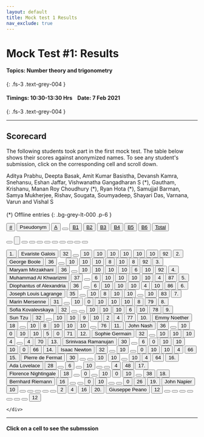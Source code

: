 ```yaml
---
layout: default
title: Mock test 1 Results
nav_exclude: true
---
```



#  Mock Test #1: Results

#### Topics: Number theory and trigonometry
{: .fs-3 .text-grey-004 }

#### Timings: 10:30-13:30 Hrs &nbsp;&nbsp;  Date: 7 Feb 2021
{: .fs-3 .text-grey-004 }

---



## Scorecard


The following students took part in the first mock test. The table below shows their scores against anonymized names. To see any
student's submission, click on the corresponding cell and scroll down.


Aditya Prabhu, Deepta Basak, Amit Kumar Basistha, Devansh Kamra, Snehansu, Eshan Jaffar, Vishwanatha Gangadharan S (\*),
Gautham, Krishanu, Manan Roy Choudhury (\*), Ryan Hota (\*), Samujjal Barman, Samya Mukherjee, Rishav, Sougata, Soumyadeep,
Shayari Das, Varnana, Varun and Vishal S <br><br>
(\*) Offline entries
{: .bg-grey-lt-000 .p-6 }




  <div class="markpalette">
      <div class="markpalette-keys">

<button class="markbutton white"><u>#</u></button>
<input type="button" class="markbutton white" value="Pseudonym"/>
<button class="markbutton white" ><u>A</u></button>
<button class="button white"></button>
<button class="markbutton white" ><u>B1</u></button>
<button class="markbutton white" ><u>B2</u></button>
<button class="markbutton white" ><u>B3</u></button>
<button class="markbutton white" ><u>B4</u></button>
<button class="markbutton white" ><u>B5</u></button>
<button class="markbutton white" ><u>B6</u></button>
<button class="markbutton white" ><u>Total</u></button>

<button class="markbutton white"></button>
<input type="button" class="markbutton white" value=""/>
<button class="markbutton white" ></button>
<button class="button white"></button>
<button class="markbutton white" ></button>
<button class="markbutton white" ></button>
<button class="markbutton white" ></button>
<button class="markbutton white" ></button>
<button class="markbutton white" ></button>
<button class="markbutton white" ></button>
<button class="markbutton white" ></button>




<button class="markbutton rank">1. </button>
<input type="button" class="markbutton white" value="Evariste Galois"/>
<button class="markbutton blank" onclick = "markdisplay('Evariste_Galois/PartA')">32</button>
<button class="button white"></button>
<button class="markbutton right" onclick = "markdisplay('Evariste_Galois/B1')">10</button>
<button class="markbutton right" onclick = "markdisplay('Evariste_Galois/B2')">10</button>
<button class="markbutton right" onclick = "markdisplay('Evariste_Galois/B3')">10</button>
<button class="markbutton right" onclick = "markdisplay('Evariste_Galois/B4')">10</button>
<button class="markbutton right" onclick = "markdisplay('Evariste_Galois/B5')">10</button>
<button class="markbutton right" onclick = "markdisplay('Evariste_Galois/B6')">10</button>
<button class="markbutton total">92</button>
<button class="markbutton rank">2. </button>
<input type="button" class="markbutton white" value="George Boole"/>
<button class="markbutton blank" onclick = "markdisplay('George_Boole/PartA')">36</button>
<button class="button white"></button>
<button class="markbutton right" onclick = "markdisplay('George_Boole/B1')">10</button>
<button class="markbutton right" onclick = "markdisplay('George_Boole/B2')">10</button>
<button class="markbutton right" onclick = "markdisplay('George_Boole/B3')">10</button>
<button class="markbutton right" onclick = "markdisplay('George_Boole/B4')">8</button>
<button class="markbutton right" onclick = "markdisplay('George_Boole/B5')">10</button>
<button class="markbutton right" onclick = "markdisplay('George_Boole/B6')">8</button>
<button class="markbutton total">92</button>
<button class="markbutton rank">3. </button>
<input type="button" class="markbutton white" value="Maryam Mirzakhani"/>
<button class="markbutton blank" onclick = "markdisplay('Maryam_Mirzakhani/PartA')">36</button>
<button class="button white"></button>
<button class="markbutton right" onclick = "markdisplay('Maryam_Mirzakhani/B1')">10</button>
<button class="markbutton right" onclick = "markdisplay('Maryam_Mirzakhani/B2')">10</button>
<button class="markbutton right" onclick = "markdisplay('Maryam_Mirzakhani/B3')">10</button>
<button class="markbutton right" onclick = "markdisplay('Maryam_Mirzakhani/B4')">10</button>
<button class="markbutton right" onclick = "markdisplay('Maryam_Mirzakhani/B5')">6</button>
<button class="markbutton right" onclick = "markdisplay('Maryam_Mirzakhani/B6')">10</button>
<button class="markbutton total">92</button>
<button class="markbutton rank">4. </button>
<input type="button" class="markbutton white" value="Muhammad Al Khwarizmi"/>
<button class="markbutton blank" onclick = "markdisplay('Muhammad_Al_Khwarizmi/PartA')">37</button>
<button class="button white"></button>
<button class="markbutton right" onclick = "markdisplay('Muhammad_Al_Khwarizmi/B1')">6</button>
<button class="markbutton right" onclick = "markdisplay('Muhammad_Al_Khwarizmi/B2')">10</button>
<button class="markbutton right" onclick = "markdisplay('Muhammad_Al_Khwarizmi/B3')">10</button>
<button class="markbutton right" onclick = "markdisplay('Muhammad_Al_Khwarizmi/B4')">10</button>
<button class="markbutton right" onclick = "markdisplay('Muhammad_Al_Khwarizmi/B5')">10</button>
<button class="markbutton right" onclick = "markdisplay('Muhammad_Al_Khwarizmi/B6')">4</button>
<button class="markbutton total">87</button>
<button class="markbutton rank">5. </button>
<input type="button" class="markbutton white" value="Diophantus of Alexandria"/>
<button class="markbutton blank" onclick = "markdisplay('Diophantus_of_Alexandria/PartA')">36</button>
<button class="button white"></button>
<button class="markbutton right" onclick = "markdisplay('Diophantus_of_Alexandria/B1')">6</button>
<button class="markbutton right" onclick = "markdisplay('Diophantus_of_Alexandria/B2')">10</button>
<button class="markbutton right" onclick = "markdisplay('Diophantus_of_Alexandria/B3')">10</button>
<button class="markbutton right" onclick = "markdisplay('Diophantus_of_Alexandria/B4')">10</button>
<button class="markbutton right" onclick = "markdisplay('Diophantus_of_Alexandria/B5')">4</button>
<button class="markbutton right" onclick = "markdisplay('Diophantus_of_Alexandria/B6')">10</button>
<button class="markbutton total">86</button>
<button class="markbutton rank">6. </button>
<input type="button" class="markbutton white" value="Joseph Louis Lagrange"/>
<button class="markbutton blank" onclick = "markdisplay('Joseph_Louis_Lagrange/PartA')">35</button>
<button class="button white"></button>
<button class="markbutton right" onclick = "markdisplay('Joseph_Louis_Lagrange/B1')">10</button>
<button class="markbutton right" onclick = "markdisplay('Joseph_Louis_Lagrange/B2')">8</button>
<button class="markbutton right" onclick = "markdisplay('Joseph_Louis_Lagrange/B3')">10</button>
<button class="markbutton right" onclick = "markdisplay('Joseph_Louis_Lagrange/B4')">10</button>
<button class="button blank"></button>
<button class="markbutton right" onclick = "markdisplay('Joseph_Louis_Lagrange/B6')">10</button>
<button class="markbutton total">83</button>
<button class="markbutton rank">7. </button>
<input type="button" class="markbutton white" value="Marin Mersenne"/>
<button class="markbutton blank" onclick = "markdisplay('Marin_Mersenne/PartA')">31</button>
<button class="button white"></button>
<button class="markbutton right" onclick = "markdisplay('Marin_Mersenne/B1')">10</button>
<button class="markbutton wrong" onclick = "markdisplay('Marin_Mersenne/B2')">0</button>
<button class="markbutton right" onclick = "markdisplay('Marin_Mersenne/B3')">10</button>
<button class="markbutton right" onclick = "markdisplay('Marin_Mersenne/B4')">10</button>
<button class="markbutton right" onclick = "markdisplay('Marin_Mersenne/B5')">10</button>
<button class="markbutton right" onclick = "markdisplay('Marin_Mersenne/B6')">8</button>
<button class="markbutton total">79</button>
<button class="markbutton rank">8. </button>
<input type="button" class="markbutton white" value="Sofia Kovalevskaya"/>
<button class="markbutton blank" onclick = "markdisplay('Sofia_Kovalevskaya/PartA')">32</button>
<button class="button white"></button>
<button class="button blank"></button>
<button class="markbutton right" onclick = "markdisplay('Sofia_Kovalevskaya/B2')">10</button>
<button class="markbutton right" onclick = "markdisplay('Sofia_Kovalevskaya/B3')">10</button>
<button class="markbutton right" onclick = "markdisplay('Sofia_Kovalevskaya/B4')">10</button>
<button class="markbutton right" onclick = "markdisplay('Sofia_Kovalevskaya/B5')">6</button>
<button class="markbutton right" onclick = "markdisplay('Sofia_Kovalevskaya/B6')">10</button>
<button class="markbutton total">78</button>
<button class="markbutton rank">9. </button>
<input type="button" class="markbutton white" value="Sun Tzu"/>
<button class="markbutton blank" onclick = "markdisplay('Sun_Tzu/PartA')">32</button>
<button class="button white"></button>
<button class="markbutton right" onclick = "markdisplay('Sun_Tzu/B1')">10</button>
<button class="markbutton right" onclick = "markdisplay('Sun_Tzu/B2')">10</button>
<button class="markbutton right" onclick = "markdisplay('Sun_Tzu/B3')">9</button>
<button class="markbutton right" onclick = "markdisplay('Sun_Tzu/B4')">10</button>
<button class="markbutton wrong" onclick = "markdisplay('Sun_Tzu/B5')">2</button>
<button class="markbutton right" onclick = "markdisplay('Sun_Tzu/B6')">4</button>
<button class="markbutton total">77</button>
<button class="markbutton rank">10. </button>
<input type="button" class="markbutton white" value="Emmy Noether"/>
<button class="markbutton blank" onclick = "markdisplay('Emmy_Noether/PartA')">18</button>
<button class="button white"></button>
<button class="markbutton right" onclick = "markdisplay('Emmy_Noether/B1')">10</button>
<button class="markbutton right" onclick = "markdisplay('Emmy_Noether/B2')">8</button>
<button class="markbutton right" onclick = "markdisplay('Emmy_Noether/B3')">10</button>
<button class="markbutton right" onclick = "markdisplay('Emmy_Noether/B4')">10</button>
<button class="markbutton right" onclick = "markdisplay('Emmy_Noether/B5')">10</button>
<button class="button blank"></button>
<button class="markbutton total">76</button>
<button class="markbutton rank">11. </button>
<input type="button" class="markbutton white" value="John Nash"/>
<button class="markbutton blank" onclick = "markdisplay('John_Nash/PartA')">36</button>
<button class="button white"></button>
<button class="markbutton right" onclick = "markdisplay('John_Nash/B1')">10</button>
<button class="markbutton wrong" onclick = "markdisplay('John_Nash/B2')">0</button>
<button class="markbutton right" onclick = "markdisplay('John_Nash/B3')">10</button>
<button class="markbutton right" onclick = "markdisplay('John_Nash/B4')">10</button>
<button class="markbutton right" onclick = "markdisplay('John_Nash/B5')">5</button>
<button class="markbutton wrong" onclick = "markdisplay('John_Nash/B6')">0</button>
<button class="markbutton total">71</button>
<button class="markbutton rank">12. </button>
<input type="button" class="markbutton white" value="Sophie Germain"/>
<button class="markbutton blank" onclick = "markdisplay('Sophie_Germain/PartA')">32</button>
<button class="button white"></button>
<button class="markbutton right" onclick = "markdisplay('Sophie_Germain/B1')">10</button>
<button class="markbutton right" onclick = "markdisplay('Sophie_Germain/B2')">10</button>
<button class="markbutton right" onclick = "markdisplay('Sophie_Germain/B3')">10</button>
<button class="markbutton right" onclick = "markdisplay('Sophie_Germain/B4')">4</button>
<button class="button blank"></button>
<button class="markbutton right" onclick = "markdisplay('Sophie_Germain/B6')">4</button>
<button class="markbutton total">70</button>
<button class="markbutton rank">13. </button>
<input type="button" class="markbutton white" value="Srinivasa Ramanujan"/>
<button class="markbutton blank" onclick = "markdisplay('Srinivasa_Ramanujan/PartA')">30</button>
<button class="button white"></button>
<button class="markbutton right" onclick = "markdisplay('Srinivasa_Ramanujan/B1')">6</button>
<button class="markbutton wrong" onclick = "markdisplay('Srinivasa_Ramanujan/B2')">0</button>
<button class="markbutton right" onclick = "markdisplay('Srinivasa_Ramanujan/B3')">10</button>
<button class="markbutton right" onclick = "markdisplay('Srinivasa_Ramanujan/B4')">10</button>
<button class="markbutton right" onclick = "markdisplay('Srinivasa_Ramanujan/B5')">10</button>
<button class="markbutton wrong" onclick = "markdisplay('Srinivasa_Ramanujan/B6')">0</button>
<button class="markbutton total">66</button>
<button class="markbutton rank">14. </button>
<input type="button" class="markbutton white" value="Isaac Newton"/>
<button class="markbutton blank" onclick = "markdisplay('Isaac_Newton/PartA')">32</button>
<button class="button white"></button>
<button class="markbutton right" onclick = "markdisplay('Isaac_Newton/B1')">10</button>
<button class="button blank"></button>
<button class="markbutton wrong" onclick = "markdisplay('Isaac_Newton/B3')">0</button>
<button class="markbutton right" onclick = "markdisplay('Isaac_Newton/B4')">10</button>
<button class="markbutton right" onclick = "markdisplay('Isaac_Newton/B5')">10</button>
<button class="markbutton right" onclick = "markdisplay('Isaac_Newton/B6')">4</button>
<button class="markbutton total">66</button>
<button class="markbutton rank">15. </button>
<input type="button" class="markbutton white" value="Pierre de Fermat"/>
<button class="markbutton blank" onclick = "markdisplay('Pierre_de_Fermat/PartA')">30</button>
<button class="button white"></button>
<button class="button blank"></button>
<button class="markbutton right" onclick = "markdisplay('Pierre_de_Fermat/B2')">10</button>
<button class="markbutton right" onclick = "markdisplay('Pierre_de_Fermat/B3')">10</button>
<button class="button blank"></button>
<button class="markbutton right" onclick = "markdisplay('Pierre_de_Fermat/B5')">10</button>
<button class="markbutton right" onclick = "markdisplay('Pierre_de_Fermat/B6')">4</button>
<button class="markbutton total">64</button>
<button class="markbutton rank">16. </button>
<input type="button" class="markbutton white" value="Ada Lovelace"/>
<button class="markbutton blank" onclick = "markdisplay('Ada_Lovelace/PartA')">28</button>
<button class="button white"></button>
<button class="markbutton right" onclick = "markdisplay('Ada_Lovelace/B1')">6</button>
<button class="button blank"></button>
<button class="markbutton right" onclick = "markdisplay('Ada_Lovelace/B3')">10</button>
<button class="button blank"></button>
<button class="button blank"></button>
<button class="markbutton right" onclick = "markdisplay('Ada_Lovelace/B6')">4</button>
<button class="markbutton total">48</button>
<button class="markbutton rank">17. </button>
<input type="button" class="markbutton white" value="Florence Nightingale"/>
<button class="markbutton blank" onclick = "markdisplay('Florence_Nightingale/PartA')">18</button>
<button class="button white"></button>
<button class="markbutton wrong" onclick = "markdisplay('Florence_Nightingale/B1')">0</button>
<button class="button blank"></button>
<button class="markbutton right" onclick = "markdisplay('Florence_Nightingale/B3')">10</button>
<button class="markbutton wrong" onclick = "markdisplay('Florence_Nightingale/B4')">0</button>
<button class="markbutton right" onclick = "markdisplay('Florence_Nightingale/B5')">10</button>
<button class="button blank"></button>
<button class="markbutton total">38</button>
<button class="markbutton rank">18. </button>
<input type="button" class="markbutton white" value="Bernhard Riemann"/>
<button class="markbutton blank" onclick = "markdisplay('Bernhard_Riemann/PartA')">16</button>
<button class="button white"></button>
<button class="button blank"></button>
<button class="markbutton wrong" onclick = "markdisplay('Bernhard_Riemann/B2')">0</button>
<button class="markbutton right" onclick = "markdisplay('Bernhard_Riemann/B3')">10</button>
<button class="button blank"></button>
<button class="button blank"></button>
<button class="markbutton wrong" onclick = "markdisplay('Bernhard_Riemann/B6')">0</button>
<button class="markbutton total">26</button>
<button class="markbutton rank">19. </button>
<input type="button" class="markbutton white" value="John Napier"/>
<button class="markbutton blank" onclick = "markdisplay('John_Napier/PartA')">10</button>
<button class="button white"></button>
<button class="button blank"></button>
<button class="button blank"></button>
<button class="button blank"></button>
<button class="button blank"></button>
<button class="markbutton wrong" onclick = "markdisplay('John_Napier/B5')">2</button>
<button class="markbutton right" onclick = "markdisplay('John_Napier/B6')">4</button>
<button class="markbutton total">16</button>
<button class="markbutton rank">20. </button>
<input type="button" class="markbutton white" value="Giuseppe Peano"/>
<button class="markbutton blank" onclick = "markdisplay('Giuseppe_Peano/PartA')">12</button>
<button class="button white"></button>
<button class="button blank"></button>
<button class="button blank"></button>
<button class="button blank"></button>
<button class="button blank"></button>
<button class="button blank"></button>
<button class="button blank"></button>
<button class="markbutton total">12</button>

    </div>
</div>


<hr>

<div style="min-height:2px" id="themarktext">
<h4>Click on a cell to see the submssion</h4>
</div>





